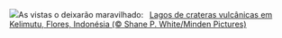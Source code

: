 ![](https://www.bing.com/th?id=OHR.FloresIsland_PT-BR1096612620_UHD.jpg&w=1000)As vistas o deixarão maravilhado:&nbsp;&ensp;[Lagos de crateras vulcânicas em Kelimutu, Flores, Indonésia (© Shane P. White/Minden Pictures)](https://www.bing.com/th?id=OHR.FloresIsland_PT-BR1096612620_UHD.jpg)
<br><br/>
